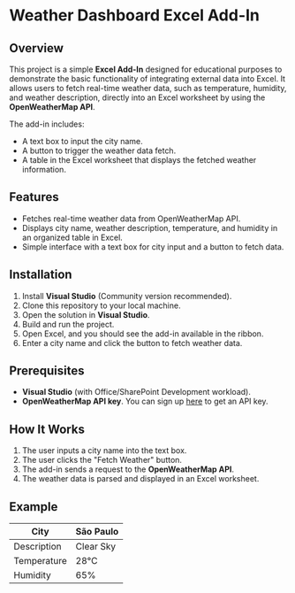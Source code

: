 # Weather Dashboard Excel Add-In

## Overview

This project is a simple **Excel Add-In** designed for educational purposes to demonstrate the basic functionality of integrating external data into Excel. It allows users to fetch real-time weather data, such as temperature, humidity, and weather description, directly into an Excel worksheet by using the **OpenWeatherMap API**.

The add-in includes:
- A text box to input the city name.
- A button to trigger the weather data fetch.
- A table in the Excel worksheet that displays the fetched weather information.

## Features
- Fetches real-time weather data from OpenWeatherMap API.
- Displays city name, weather description, temperature, and humidity in an organized table in Excel.
- Simple interface with a text box for city input and a button to fetch data.

## Installation

1. Install **Visual Studio** (Community version recommended).
2. Clone this repository to your local machine.
3. Open the solution in **Visual Studio**.
4. Build and run the project.
5. Open Excel, and you should see the add-in available in the ribbon.
6. Enter a city name and click the button to fetch weather data.

## Prerequisites

- **Visual Studio** (with Office/SharePoint Development workload).
- **OpenWeatherMap API key**. You can sign up [here](https://openweathermap.org/api) to get an API key.

## How It Works

1. The user inputs a city name into the text box.
2. The user clicks the "Fetch Weather" button.
3. The add-in sends a request to the **OpenWeatherMap API**.
4. The weather data is parsed and displayed in an Excel worksheet.

## Example

| City       | São Paulo      |
|------------|----------------|
| Description| Clear Sky      |
| Temperature| 28°C           |
| Humidity   | 65%            |

